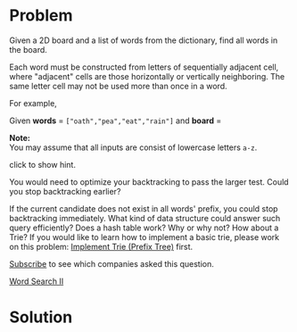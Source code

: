 
# Problem

Given a 2D board and a list of words from the dictionary, find all words in
the board.

Each word must be constructed from letters of sequentially adjacent cell,
where "adjacent" cells are those horizontally or vertically neighboring. The
same letter cell may not be used more than once in a word.

For example,

Given **words** = `["oath","pea","eat","rain"]` and **board** =

**Note:**  
You may assume that all inputs are consist of lowercase letters `a-z`.

click to show hint.

You would need to optimize your backtracking to pass the larger test. Could
you stop backtracking earlier?

If the current candidate does not exist in all words' prefix, you could stop
backtracking immediately. What kind of data structure could answer such query
efficiently? Does a hash table work? Why or why not? How about a Trie? If you
would like to learn how to implement a basic trie, please work on this
problem: [Implement Trie (Prefix
Tree)](https://leetcode.com/problems/implement-trie-prefix-tree/) first.

[Subscribe](/subscribe/) to see which companies asked this question.



[Word Search II](https://leetcode.com/problems/word-search-ii)

# Solution



